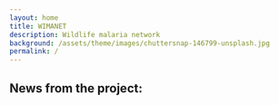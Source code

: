 ```yaml
---
layout: home
title: WIMANET
description: Wildlife malaria network
background: /assets/theme/images/chuttersnap-146799-unsplash.jpg
permalink: /
---
```

 
## News from the project:
